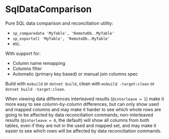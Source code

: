 # SqlDataComparison

Pure SQL data comparison and reconciliation utility:

* `sp_comparedata 'MyTable', 'RemoteDb..MyTable'`
* `sp_exportall 'MyTable', 'RemoteDb..MyTable'`
* etc.

With support for:

* Column name remapping
* Columns filter
* Automatic (primary key based) or manual join columns spec

Build with `msbuild` or `dotnet build`, clean with `msbuild -target:clean` or `dotnet build -target:clean`.

When viewing data differences interleaved results (`@interleave = 1`) make it more easy to see column-by-column differences, but can only show used and mapped columns and may make it harder to see which whole rows are going to be affected by data reconciliation commands; non-interleaved results (`@interleave = 0`, the default) will show all columns from both tables, even if they are not in the used and mapped set, and may make it easier to see which rows will be affected by data reconciliation commands.